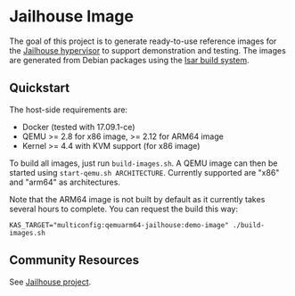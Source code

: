 Jailhouse Image
===============

The goal of this project is to generate ready-to-use reference images for the
[Jailhouse hypervisor](https://github.com/siemens/jailhouse) to support
demonstration and testing. The images are generated from Debian packages using
the [Isar build system](https://github.com/ilbers/isar).


Quickstart
----------

The host-side requirements are:

- Docker (tested with 17.09.1-ce)
- QEMU >= 2.8 for x86 image, >= 2.12 for ARM64 image
- Kernel >= 4.4 with KVM support (for x86 image)

To build all images, just run ```build-images.sh```. A QEMU image can then be
started using ```start-qemu.sh ARCHITECTURE```. Currently supported are "x86"
and "arm64" as architectures.

Note that the ARM64 image is not built by default as it currently takes several
hours to complete. You can request the build this way:

    KAS_TARGET="multiconfig:qemuarm64-jailhouse:demo-image" ./build-images.sh


Community Resources
-------------------

See [Jailhouse project](https://github.com/siemens/jailhouse).
